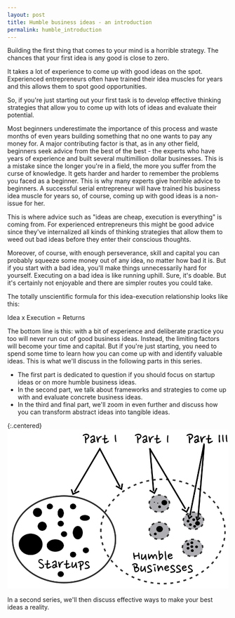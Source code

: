```yaml
---
layout: post
title: Humble business ideas - an introduction
permalink: humble_introduction
---
```



Building the first thing that comes to your mind is a horrible strategy. The chances that your first idea is any good is close to zero.

It takes a lot of experience to come up with good ideas on the spot. Experienced entrepreneurs often have trained their idea muscles for years and this allows them to spot good opportunities. 

So, if you're just starting out your first task is to develop effective thinking strategies that allow you to come up with lots of ideas and evaluate their potential. 

Most beginners underestimate the importance of this process and waste months of even years building something that no one wants to pay any money for. A major contributing factor is that, as in any other field, beginners seek advice from the best of the best - the experts who have years of experience and built several multimillion dollar businesses. This is a mistake since the longer you're in a field, the more you suffer from the curse of knowledge. It gets harder and harder to remember the problems you faced as a beginner. This is why many experts give horrible advice to beginners. A successful serial entrepreneur will have trained his business idea muscle for years so, of course, coming up with good ideas is a non-issue for her. 

This is where advice such as "ideas are cheap, execution is everything" is coming from. For experienced entrepreneurs this might be good advice since they've internalized all kinds of thinking strategies that allow them to weed out bad ideas before they enter their conscious thoughts. 

Moreover, of course, with enough perseverance, skill and capital you can probably squeeze some money out of any idea, no matter how bad it is. But if you start with a bad idea, you'll make things unnecessarily hard for yourself. Executing on a bad idea is like running uphill. Sure, it's doable. But it's certainly not enjoyable and there are simpler routes you could take. 

The totally unscientific formula for this idea-execution relationship looks like this:

Idea x Execution = Returns


The bottom line is this: with a bit of experience and deliberate practice you too will never run out of good business ideas. Instead, the limiting factors will become your time and capital. But if you're just starting, you need to spend some time to learn how you can come up with and identify valuable ideas. This is what we'll discuss in the following parts in this series. 

- The first part is dedicated to question if you should focus on startup ideas or on more humble business ideas.
- In the second part, we talk about frameworks and strategies to come up with and evaluate concrete business ideas.
- In the third and final part, we'll zoom in even further and discuss how you can transform abstract ideas into tangible ideas.

{:.centered}
![humble businesses vs startups](/images/humble_vs_startup_overview.svg)



In a second series, we'll then discuss effective ways to make your best ideas a reality.